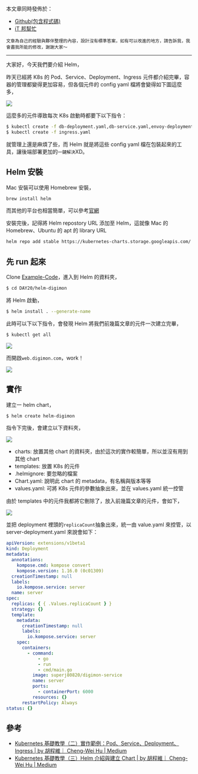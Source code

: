 本文章同時發佈於：

- [Github(包含程式碼)](https://github.com/superj80820/2020-ithelp-contest/blob/master/DAY20)
- [iT 邦幫忙](https://ithelp.ithome.com.tw/articles/10249122)

```
文章為自己的經驗與夥伴整理的內容，設計沒有標準答案，如有可以改進的地方，請告訴我，我會盡我所能的修改，謝謝大家～
```

---

大家好，今天我們要介紹 Helm，

昨天已經將 K8s 的 Pod、Service、Deployment、Ingress 元件都介紹完畢，容器的管理都變得更加容易，但各個元件的 config yaml 檔將會變得如下圖這麼多，

![](https://i.imgur.com/bCoM8Pt.png)

這麼多的元件導致每次 K8s 啟動時都要下以下指令：

```bash
$ kubectl create -f db-deployment.yaml,db-service.yaml,envoy-deployment.yaml,envoy-service.yaml,server-deployment.yaml,server-service.yaml,weather-deployment.yaml,weather-service.yaml,web-deployment.yaml,web-service.yaml
$ kubectl create -f ingress.yaml
```

就管理上還是麻煩了些，而 Helm 就是將這些 config yaml 檔在包裝起來的工具，讓後端部署更加的`一鍵解決`XD。

## Helm 安裝

Mac 安裝可以使用 Homebrew 安裝，

```bash
brew install helm
```

而其他的平台也相當簡單，可以參考[官網](https://github.com/helm/helm#install)

安裝完後，記得將 Helm repostory URL 添加至 Helm，這就像 Mac 的 Homebrew、Ubuntu 的 apt 的 library URL

```bash
helm repo add stable https://kubernetes-charts.storage.googleapis.com/
```

## 先 run 起來

Clone [Example-Code](https://github.com/superj80820/2020-ithelp-contest)，進入到 Helm 的資料夾，

```bash
$ cd DAY20/helm-digimon
```

將 Helm 啟動，

```bash
$ helm install . --generate-name
```

此時可以下以下指令，會發現 Helm 將我們前幾篇文章的元件一次建立完畢，

```bash
$ kubectl get all
```

![](https://i.imgur.com/NAOEjvm.png)

而開啟`web.digimon.com`，work！

![](https://i.imgur.com/fgkGYAx.png)

## 實作

建立一 helm chart，

```bash
$ helm create helm-digimon
```

指令下完後，會建立以下資料夾，

![](https://i.imgur.com/X5wvfSt.png)

- charts: 放置其他 chart 的資料夾，由於這次的實作較簡單，所以並沒有用到其他 chart
- templates: 放置 K8s 的元件
- .helmignore: 要忽略的檔案
- Chart.yaml: 說明此 chart 的 metadata，有名稱與版本等等
- values.yaml: 可將 K8s 元件的參數抽象出來，並在 values.yaml 統一控管

由於 templates 中的元件我都將它刪除了，放入前幾篇文章的元件，會如下，

![](https://i.imgur.com/gESTuC0.png)

並把 deployment 裡頭的`replicaCount`抽象出來，統一由 value.yaml 來控管，以 server-deployment.yaml 來說會如下：

```yaml
apiVersion: extensions/v1beta1
kind: Deployment
metadata:
  annotations:
    kompose.cmd: kompose convert
    kompose.version: 1.16.0 (0c01309)
  creationTimestamp: null
  labels:
    io.kompose.service: server
  name: server
spec:
  replicas: { { .Values.replicaCount } }
  strategy: {}
  template:
    metadata:
      creationTimestamp: null
      labels:
        io.kompose.service: server
    spec:
      containers:
        - command:
            - go
            - run
            - cmd/main.go
          image: superj80820/digimon-service
          name: server
          ports:
            - containerPort: 6000
          resources: {}
      restartPolicy: Always
status: {}
```

## 參考

- [Kubernetes 基礎教學（二）實作範例：Pod、Service、Deployment、Ingress | by 胡程維｜ Cheng-Wei Hu | Medium](https://medium.com/@C.W.Hu/kubernetes-implement-ingress-deployment-tutorial-7431c5f96c3e)
- [Kubernetes 基礎教學（三）Helm 介紹與建立 Chart | by 胡程維｜ Cheng-Wei Hu | Medium](https://medium.com/@C.W.Hu/kubernetes-helm-chart-tutorial-fbdad62a8b61)
